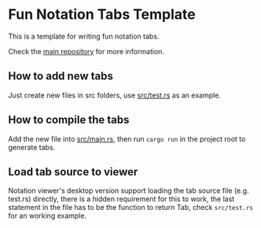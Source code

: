 # Fun Notation Tabs Template

This is a template for writing fun notation tabs.

Check the [main repository](https://github.com/notation-fun/notation) for more information.

## How to add new tabs

Just create new files in src folders, use [src/test.rs](src/test.rs) as an example.

## How to compile the tabs

Add the new file into [src/main.rs](src/main.rs), then run `cargo run` in the project root to generate tabs.

## Load tab source to viewer

Notation viewer's desktop version support loading the tab source file (e.g. test.rs) directly, there is a hidden requirement for this to work, the last statement in the file has to be the function to return Tab, check `src/test.rs` for an working example.
